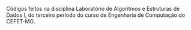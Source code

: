 Códigos feitos na disciplina Laboratório de Algoritmos e Estruturas de Dados I, do terceiro período do curso de Engenharia de Computação do CEFET-MG.